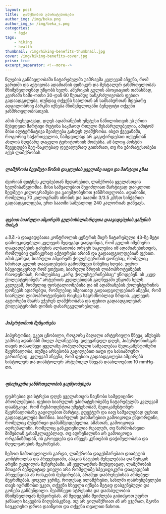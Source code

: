 ```yaml
---
layout: post
title:  ლაშქრობის უპირატესობები
author_img: /img/beka.png
author_img_s: /img/beka_s.png
categories: 
    - ბექა
tags: 
    - hiking
    - health
thumbnail: /img/hiking-benefits-thumbnail.jpg
cover: /img/hiking-benefits-cover.jpg
prism: true
excerpt_separator: <!--more-->
---
```

წლების განმავლობაში ჩატარებულმა უამრავმა კვლევამ აჩვენა, რომ ვარჯიში და აქტივობა ადამიანის ფიზიკურ და მენტალურ ჯანმრთელობას მნიშვნელოვნად უწყობს ხელს. ამერიკის გულის ასოციაციის თანახმად, კვირაში სამი-ოთხი 30-დან 60 წუთამდე ხანგრძლივობის ფეხით გადაადგილება, თუნდაც თქვენს სახლთან ან სამსახურთან მდებარე ადგილობრივ პარკში იქნება მნიშვნელოვანი ბენეფიტი თქვენი ჯანმრთელობისთვის. 
<!--more-->

ამის მიუხედავად, დღეს ადამიანების უმეტესი ნაწილისთვის ეს ერთი შეხედვით მარტივი რუტინა საკმაოდ რთული შესასრულებელია, ამიტომ მისი ალტერნატივა შეიძლება გახდეს ლაშქრობა. ისეთ ქვეყანაში, როგორიც საქართველოა, ნამდვილად არ გაგიჭირდებათ თქვენთან ახლოს მდებარე დაცული ტერიტორიის მოძებნა. ამ ბლოგ პოსტში შევეცდები მეტ-ნაკლებად დეტალურად გითხრათ, თუ რა უპირატესობები აქვს ლაშქრობას. 
<br><br>

##### **ლაშქრობა ზედმეტი წონის დაკლების ყველაზე იაფი და მარტივი გზაა**
ძვირიან ფიტნეს კლუბებთან შედარებით, ლაშქრობა ყველასთვის ხელმისაწვდომია. მისი საშუალებით შეგიძლიათ მარტივად დაიკლოთ ზედმეტი კილოგრამები და გაიუმჯობესოთ ჯანმრთელობა. ადამიანი, რომელიც 70 კილოგრამს იწონის და საათში 3/3.5 კმ/სთ სიჩქარით გადაადგილდება, ერთ საათში საშუალოდ 240 კალორიას დაწვავს.
<br><br>

##### **ფეხით სიარული ამცირებს გულსისხლძარღვთა დაავადებების გაჩენის რისკს**
ა.შ.შ.-ს დაავადებათა კონტროლის ცენტრის მიერ ჩატარებული 43-ზე მეტი დამოუკიდებელი კვლევის შედეგად დადგინდა, რომ გულის იშემიური დაავადებების გაჩენის ალბათობა ორჯერ ნაკლებია იმ ადამიანებისთვის, რომლებიც ფიზიკურად აქტიურები არიან და გადაადგილდებიან ფეხით. 
ამის გარდა, სიარული ამცირებს ქოლესტერინის დონესაც, რომელიც ხშირად გულის დაავადებების გამომწვევი მიზეზიც ხდება. უფრო სპეციფიკურად რომ ვთქვათ, სიარული ზრდის ლიპოპროტეინების რაოდენობას, რომლებსაც „კარგ ქოლესტერინებსაც“ უწოდებენ. ის „ცუდ ქოლესტერინებს“ არტერიის კედლებიდან გაღწევაში უწყობს ხელს. კვლევამ, რომელიც ფოსტალიონებისა და იმ ადამიანების ქოლესტერინის დონეებს ადარებდა, რომლებიც იშვიათად გადაადგილდებიან აჩვენა, რომ სიარული ლიპოპროტეინების რიცხვს საგრძნობლად ზრდის. კვლევის ავტორები მხარს უჭერენ ლაშქრობასა და ფეხით გადაადგილებას ქოლესტერინის დონის დასარეგულირებლად. 
<br><br>

##### **ჰიპერტონიის შემცირება**
ჰიპერტონია, უკეთ ცნობილი, როგორც მაღალი არტერიული წნევა, აწუხებს უამრავ ადამიანს მთელ პლანეტაზე. დღევანდელ დღეს, ჰიპერტონიისგან თავის დასაღწევი ყველაზე პოპულარული საშუალებაა მედიკამენტოზური მკურნალობა, თუმცა არსებობს გაცილებით იაფი და სასიამოვნო ვარიანტიც. კვლევამ აჩვენა, რომ ფეხით გადაადგილება ამცირებს სისტოლურ და დიასტოლურ არტერიულ წნევას დაახლოებით 10 mmHg-თი. 
<br><br>

##### **ფსიქიკური ჯანმრთელობის გაუმჯობესება**
დეპრესია და სტრესი დღეს ყველასთვის ნაცნობი სამედიცინო პრობლემებია. ფეხით სიარულის უპირატესობებზე ჩატარებულმა კვლევამ დაამტკიცა, რომ რესპოდენტთა უმეტესობამ, მედიკამენტოზურ მკურნალობაზე გაცილებით მარტივ, ეფექტურ და იაფ საშუალებად ფეხით  გადაადგილება მიიჩნია. სიარულის დახმარებით გამოიყოფა ენდორფინი, რომელიც ბუნებრივი დამამშვიდებელია. ამასთან, გამოიყოფა ადრენალინი, რომელიც განკუთვნილია რეალურ, თუ წარმოსახვით შიშებთან გასამკლავებლად. თუ ადრენალინი არ გამოიყოფა ორგანიზმიდან, ის გროვდება და იწვევს კუნთების დაჭიმულობასა და მღელვარების შეგრძნებას. 

ზემოთ ჩამოთვლილის გარდა, ლაშქრობა დაგეხმარებათ დიაბეტის კონტროლსა და პრევენციაში, ასაკის მატების შენელებასა და ზურგის არეში ტკივილის შეჩერებაში. 
ამ ყველაფრის მიუხედავად, ლაშქრობის მთავარ ბენეფიტად ვთვლი არა რომელიმე სპეციფიკური დაავადების პრევენციას ან რისკების შემცირებას, არამედ დაბრუნებისას არსებულ შეგრძნებას. ყოველ ჯერზე, როდესაც ილაშქრებთ, სახლში დაბრუნებულები თავს იგრძნობთ უკეთ, თქვენი სხეული იქნება მეტად დასვენებული და გონება გაწმენდილი. შეამჩნევთ სტრესისა და დაძაბულობის მნიშვნელოვან შემცირებას. ამ შედეგებმა შეიძლება გიბიძგოთ უფრო ჯანსაღი საკვების მიღებისკენაც. 
თუ არ გილაშქრიათ ან არ გჯერათ, მგონი საუკეთესო დროა დაიწყოთ და თქვენი თვალით ნახოთ.